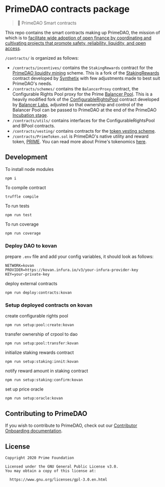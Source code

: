 # PrimeDAO contracts package

> 🤖 PrimeDAO Smart contracts

This repo contains the smart contracts making up PrimeDAO, the mission of which is to [facilitate wide adoption of open finance by coordinating and cultivating projects that promote safety, reliability, liquidity, and open access](https://docs.primedao.io/primedao/intro).

`/contracts/` is organized as follows:
- `/contracts/incentives/` contains the `StakingRewards` contract for the [PrimeDAO liquidity mining](https://github.com/PrimeDAO/liquidity-mining) scheme. This is a fork of the [StakingRewards](https://github.com/Synthetixio/synthetix/blob/develop/contracts/StakingRewards.sol) contract developed by [Synthetix](https://github.com/Synthetixio/synthetix) with few adjustments made to best suit PrimeDAO's needs.
- `/contracts/schemes/` contains the `BalancerProxy` contract, the Configurable Rights Pool proxy for the Prime [Balancer Pool](https://pools.balancer.exchange/#/pool/0xdd0b69d938c6e98bf8f16f04c4913a0c07e0bb6e/). This is a heavily modified fork of the [ConfigurableRightsPool](https://github.com/balancer-labs/configurable-rights-pool/blob/master/contracts/ConfigurableRightsPool.sol) contract developed by [Balancer Labs](https://github.com/balancer-labs/configurable-rights-pool), adjusted so that ownership and control of the Balancer Pool can be passed to PrimeDAO at the end of the PrimeDAO [Incubation stage](https://docs.primedao.io/primedao/roadmap#incubation).
- `/contracts/utils/` contains interfaces for the ConfigurableRightsPool and BPool contracts.
- `/contracts/vesting/` contains contracts for the [token vesting scheme](https://docs.primedao.io/primedao/tokenomics/roles-and-rewards/vesting-contract-guide).
- `/contracts/PrimeToken.sol` is PrimeDAO's native utility and reward token, [PRIME](https://etherscan.io/address/0xE59064a8185Ed1Fca1D17999621eFedfab4425c9). You can read more about Prime's tokenomics [here](https://docs.primedao.io/primedao/tokenomics). 

## Development

To install node modules

```
npm i
```

To compile contract

```
truffle compile
```

To run tests

```
npm run test
```

To run coverage

```
npm run coverage
```

### Deploy DAO to kovan

prepare `.env` file and add your config variables, it should look as follows:
```
NETWORK=kovan
PROVIDER=https://kovan.infura.io/v3/your-infura-provider-key
KEY=your-private-key
```

deploy external contracts
```
npm run deploy:contracts:kovan
```

### Setup deployed contracts on kovan

create configurable rights pool
```
npm run setup:pool:create:kovan
```

transfer ownership of crpool to dao
```
npm run setup:pool:transfer:kovan
```

initialize staking rewards contract  
```
npm run setup:staking:innit:kovan
```

notify reward amount in staking contract
```
npm run setup:staking:confirm:kovan
```

set up price oracle
```
npm run setup:oracle:kovan
```

## Contributing to PrimeDAO
If you wish to contribute to PrimeDAO, check out our [Contributor Onboarding documentation](https://docs.primedao.io/primedao/call-for-contributors).

## License
```
Copyright 2020 Prime Foundation

Licensed under the GNU General Public License v3.0.
You may obtain a copy of this license at:

  https://www.gnu.org/licenses/gpl-3.0.en.html

```
